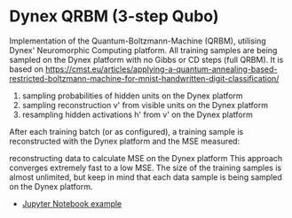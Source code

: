 # Dynex QRBM (3-step Qubo)

Implementation of the Quantum-Boltzmann-Machine (QRBM), utilising Dynex' Neuromorphic Computing platform. All training samples are being sampled on the Dynex platform with no Gibbs or CD steps (full QRBM). It is based on https://cmst.eu/articles/applying-a-quantum-annealing-based-restricted-boltzmann-machine-for-mnist-handwritten-digit-classification/

1. sampling probabilities of hidden units on the Dynex platform
2. sampling reconstruction v' from visible units on the Dynex platform
3. resampling hidden activations h' from v' on the Dynex platform

After each training batch (or as configured), a training sample is reconstructed with the Dynex platform and the MSE measured:

reconstructing data to calculate MSE on the Dynex platform
This approach converges extremely fast to a low MSE. The size of the training samples is almost unlimited, but keep in mind that each data sample is being sampled on the Dynex platform.

- [Jupyter Notebook example](https://github.com/dynexcoin/DynexSDK/blob/main/Dynex-Full-QRBM.ipynb)
